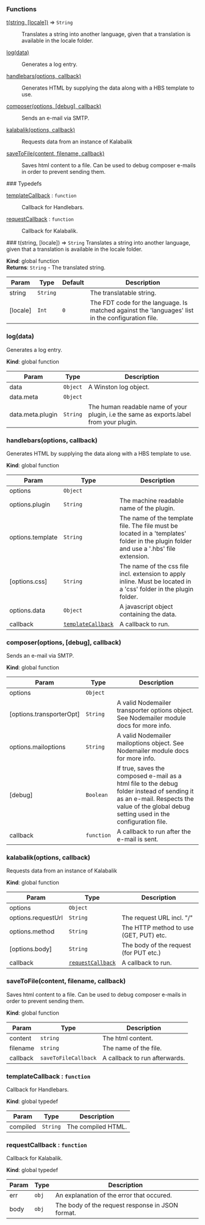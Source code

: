 ### Functions
<dl>
<dt><a href="#t">t(string, [locale])</a> ⇒ <code>String</code></dt>
<dd><p>Translates a string into another language, given that a translation
is available in the locale folder.</p>
</dd>
<dt><a href="#log">log(data)</a></dt>
<dd><p>Generates a log entry.</p>
</dd>
<dt><a href="#handlebars">handlebars(options, callback)</a></dt>
<dd><p>Generates HTML by supplying the data along with a HBS template to use.</p>
</dd>
<dt><a href="#composer">composer(options, [debug], callback)</a></dt>
<dd><p>Sends an e-mail via SMTP.</p>
</dd>
<dt><a href="#kalabalik">kalabalik(options, callback)</a></dt>
<dd><p>Requests data from an instance of Kalabalik</p>
</dd>
<dt><a href="#saveToFile">saveToFile(content, filename, callback)</a></dt>
<dd><p>Saves html content to a file. Can be used to debug composer
e-mails in order to prevent sending them.</p>
</dd>
</dl>
### Typedefs
<dl>
<dt><a href="#templateCallback">templateCallback</a> : <code>function</code></dt>
<dd><p>Callback for Handlebars.</p>
</dd>
<dt><a href="#requestCallback">requestCallback</a> : <code>function</code></dt>
<dd><p>Callback for Kalabalik.</p>
</dd>
</dl>
<a name="t"></a>
### t(string, [locale]) ⇒ <code>String</code>
Translates a string into another language, given that a translation
is available in the locale folder.

**Kind**: global function  
**Returns**: <code>String</code> - The translated string.  

| Param | Type | Default | Description |
| --- | --- | --- | --- |
| string | <code>String</code> |  | The translatable string. |
| [locale] | <code>Int</code> | <code>0</code> | The FDT code for the language. Is matched against the 'languages' list in the configuration file. |

<a name="log"></a>
### log(data)
Generates a log entry.

**Kind**: global function  

| Param | Type | Description |
| --- | --- | --- |
| data | <code>Object</code> | A Winston log object. |
| data.meta | <code>Object</code> |  |
| data.meta.plugin | <code>String</code> | The human readable name of your plugin, i.e the same as exports.label from your plugin. |

<a name="handlebars"></a>
### handlebars(options, callback)
Generates HTML by supplying the data along with a HBS template to use.

**Kind**: global function  

| Param | Type | Description |
| --- | --- | --- |
| options | <code>Object</code> |  |
| options.plugin | <code>String</code> | The machine readable name of the plugin. |
| options.template | <code>String</code> | The name of the template file. The file must be located in a 'templates' folder in the plugin folder and use a '.hbs' file extension. |
| [options.css] | <code>String</code> | The name of the css file incl. extension to apply inline. Must be located in a 'css' folder in the plugin folder. |
| options.data | <code>Object</code> | A javascript object containing the data. |
| callback | <code>[templateCallback](#templateCallback)</code> | A callback to run. |

<a name="composer"></a>
### composer(options, [debug], callback)
Sends an e-mail via SMTP.

**Kind**: global function  

| Param | Type | Description |
| --- | --- | --- |
| options | <code>Object</code> |  |
| [options.transporterOpt] | <code>String</code> | A valid Nodemailer transporter options object. See Nodemailer module docs for more info. |
| options.mailoptions | <code>String</code> | A valid Nodemailer mailoptions object. See Nodemailer module docs for more info. |
| [debug] | <code>Boolean</code> | If true, saves the composed e-mail as a html file to the debug folder instead of sending it as an e-mail. Respects the value of the global debug setting used in the configuration file. |
| callback | <code>function</code> | A callback to run after the e-mail is sent. |

<a name="kalabalik"></a>
### kalabalik(options, callback)
Requests data from an instance of Kalabalik

**Kind**: global function  

| Param | Type | Description |
| --- | --- | --- |
| options | <code>Object</code> |  |
| options.requestUrl | <code>String</code> | The request URL incl. "/" |
| options.method | <code>String</code> | The HTTP method to use (GET, PUT) etc. |
| [options.body] | <code>String</code> | The body of the request (for PUT etc.) |
| callback | <code>[requestCallback](#requestCallback)</code> | A callback to run. |

<a name="saveToFile"></a>
### saveToFile(content, filename, callback)
Saves html content to a file. Can be used to debug composer
e-mails in order to prevent sending them.

**Kind**: global function  

| Param | Type | Description |
| --- | --- | --- |
| content | <code>string</code> | The html content. |
| filename | <code>string</code> | The name of the file. |
| callback | <code>saveToFileCallback</code> | A callback to run afterwards. |

<a name="templateCallback"></a>
### templateCallback : <code>function</code>
Callback for Handlebars.

**Kind**: global typedef  

| Param | Type | Description |
| --- | --- | --- |
| compiled | <code>String</code> | The compiled HTML. |

<a name="requestCallback"></a>
### requestCallback : <code>function</code>
Callback for Kalabalik.

**Kind**: global typedef  

| Param | Type | Description |
| --- | --- | --- |
| err | <code>obj</code> | An explanation of the error that occured. |
| body | <code>obj</code> | The body of the request response in JSON format. |

